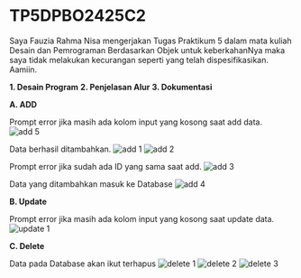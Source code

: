 # TP5DPBO2425C2
Saya Fauzia Rahma Nisa mengerjakan Tugas Praktikum 5 dalam mata kuliah Desain dan Pemrograman Berdasarkan Objek untuk keberkahanNya maka saya tidak melakukan kecurangan seperti yang telah dispesifikasikan. Aamiin.

**1. Desain Program**
**2. Penjelasan Alur**
**3. Dokumentasi**
   
   **A. ADD**
   
   Prompt error jika masih ada kolom input yang kosong saat add data.
   ![add 5](Dokumentasi/add5.png)

   Data berhasil ditambahkan.
   ![add 1](Dokumentasi/add1.png)
   ![add 2](Dokumentasi/add2.png)

   Prompt error jika sudah ada ID yang sama saat add.
   ![add 3](Dokumentasi/add3.png)

   Data yang ditambahkan masuk ke Database
   ![add 4](Dokumentasi/add4.png)
   

   **B. Update**
   
   Prompt error jika masih ada kolom input yang kosong saat update data.
   ![update 1](Dokumentasi/update1.png)

   
   **C. Delete**
   
   Data pada Database akan ikut terhapus
   ![delete 1](Dokumentasi/delete1.png)
   ![delete 2](Dokumentasi/delete2.png)
   ![delete 3](Dokumentasi/delete3.png)
